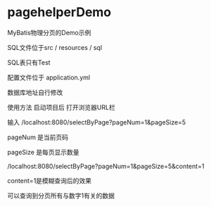 # pagehelperDemo
MyBatis物理分页的Demo示例

SQL文件位于src / resources / sql

SQL表只有Test

配置文件位于 application.yml

数据库地址自行修改

使用方法
启动项目后
打开浏览器URL栏

输入
/localhost:8080/selectByPage?pageNum=1&pageSize=5

pageNum 是当前页码

pageSize 是每页显示数量


/localhost:8080/selectByPage?pageNum=1&pageSize=5&content=1


content=1是模糊查询后的效果

可以查询到分页所有与数字1有关的数据
